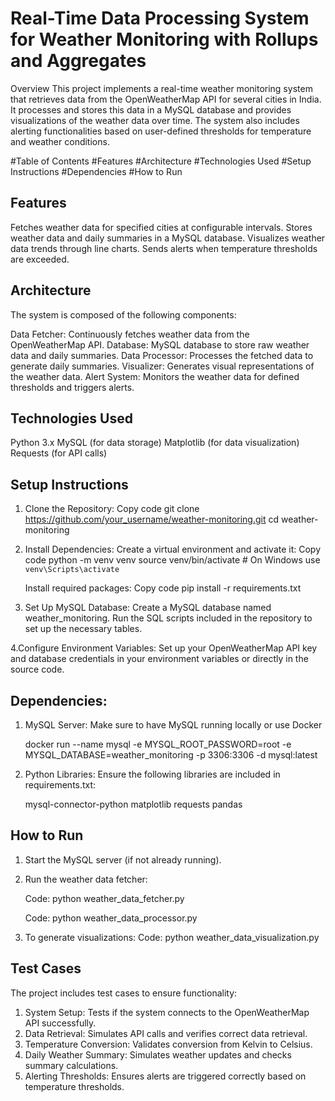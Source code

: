 # Real-Time Data Processing System for Weather Monitoring with Rollups and Aggregates

Overview
This project implements a real-time weather monitoring system that retrieves data from the OpenWeatherMap API for several cities in India. It processes and stores this data in a MySQL database and provides visualizations of the weather data over time. The system also includes alerting functionalities based on user-defined thresholds for temperature and weather conditions.

#Table of Contents
#Features
#Architecture
#Technologies Used
#Setup Instructions
#Dependencies
#How to Run


## Features
  Fetches weather data for specified cities at configurable intervals.
  Stores weather data and daily summaries in a MySQL database.
  Visualizes weather data trends through line charts.
  Sends alerts when temperature thresholds are exceeded.

## Architecture
  The system is composed of the following components:

  Data Fetcher: Continuously fetches weather data from the OpenWeatherMap API.
  Database: MySQL database to store raw weather data and daily summaries.
  Data Processor: Processes the fetched data to generate daily summaries.
  Visualizer: Generates visual representations of the weather data.
  Alert System: Monitors the weather data for defined thresholds and triggers alerts.

## Technologies Used
  Python 3.x
  MySQL (for data storage)
  Matplotlib (for data visualization)
  Requests (for API calls)

## Setup Instructions

1. Clone the Repository:
   Copy code
        git clone https://github.com/your_username/weather-monitoring.git
        cd weather-monitoring
   
2. Install Dependencies: Create a virtual environment and activate it:
   Copy code
   python -m venv venv
   source venv/bin/activate  # On Windows use `venv\Scripts\activate`
   
   Install required packages:
   Copy code
   pip install -r requirements.txt
   
3. Set Up MySQL Database:
   Create a MySQL database named weather_monitoring.
   Run the SQL scripts included in the repository to set up the necessary tables.

   
4.Configure Environment Variables: Set up your OpenWeatherMap API key and database credentials in your environment variables or directly in the source code.

## Dependencies:

1. MySQL Server: Make sure to have MySQL running locally or use Docker

   docker run --name mysql -e MYSQL_ROOT_PASSWORD=root -e MYSQL_DATABASE=weather_monitoring -p 3306:3306 -d mysql:latest

2. Python Libraries: Ensure the following libraries are included in requirements.txt:

   mysql-connector-python
   matplotlib
   requests
   pandas

## How to Run

1. Start the MySQL server (if not already running).
  
2. Run the weather data fetcher:
   
   Code: python weather_data_fetcher.py
   
   Code: python weather_data_processor.py

4. To generate visualizations:
   Code: python weather_data_visualization.py

## Test Cases

The project includes test cases to ensure functionality:

1. System Setup: Tests if the system connects to the OpenWeatherMap API successfully.
2. Data Retrieval: Simulates API calls and verifies correct data retrieval.
3. Temperature Conversion: Validates conversion from Kelvin to Celsius.
4. Daily Weather Summary: Simulates weather updates and checks summary calculations.
5. Alerting Thresholds: Ensures alerts are triggered correctly based on temperature thresholds.







